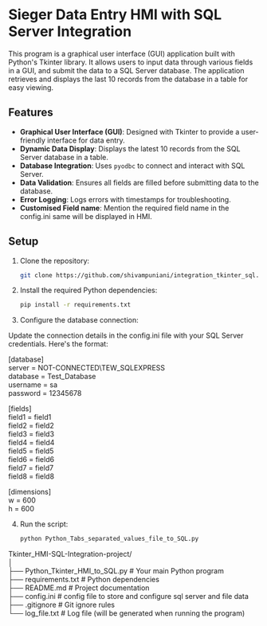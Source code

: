 # Sieger Data Entry HMI with SQL Server Integration

This program is a graphical user interface (GUI) application built with Python's Tkinter library. It allows users to input data through various fields in a GUI, and submit the data to a SQL Server database. The application retrieves and displays the last 10 records from the database in a table for easy viewing.

## Features

- **Graphical User Interface (GUI)**: Designed with Tkinter to provide a user-friendly interface for data entry.
- **Dynamic Data Display**: Displays the latest 10 records from the SQL Server database in a table.
- **Database Integration**: Uses `pyodbc` to connect and interact with SQL Server.
- **Data Validation**: Ensures all fields are filled before submitting data to the database.
- **Error Logging**: Logs errors with timestamps for troubleshooting.
- **Customised Field name**: Mention the required field name in the config.ini same will be displayed in HMI.


## Setup


1. Clone the repository:
   ```bash
   git clone https://github.com/shivampuniani/integration_tkinter_sql.git  

2. Install the required Python dependencies:
   ```bash
   pip install -r requirements.txt

3. Configure the database connection:

Update the connection details in the config.ini file with your SQL Server credentials. Here's the format:    

   
   [database]  
   server = NOT-CONNECTED\TEW_SQLEXPRESS  
   database = Test_Database  
   username = sa  
   password = 12345678  
     
   [fields]  
   field1 = field1  
   field2 = field2  
   field3 = field3  
   field4 = field4  
   field5 = field5  
   field6 = field6  
   field7 = field7  
   field8 = field8  
     
   [dimensions]  
   w = 600  
   h = 600 

4. Run the script:
   ```bash
   python Python_Tabs_separated_values_file_to_SQL.py


Tkinter_HMI-SQL-Integration-project/  
│  
├── Python_Tkinter_HMI_to_SQL.py                                 # Your main Python program  
├── requirements.txt                                             # Python dependencies  
├── README.md                                                    # Project documentation  
├── config.ini                                                   # config file to store and configure sql server and file data   
├── .gitignore                                                   # Git ignore rules  
└── log_file.txt                                                 # Log file (will be generated when running the program)  
